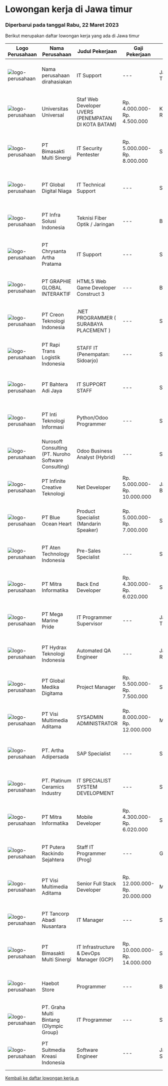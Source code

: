 
  # Lowongan kerja di Jawa timur

  ### Diperbarui pada tanggal Rabu, 22 Maret 2023

  Berikut merupakan daftar lowongan kerja yang ada di Jawa timur

  |Logo Perusahaan | Nama Perusahaan | Judul Pekerjaan | Gaji Pekerjaan | Lokasi | Deskripsi | Tanggal diunggah | Pranala |
  | -------------- | --------------- | --------------- | --------- | --------- | -------------- | ------- | ----------- |
  |![logo-perusahaan](https://i.ibb.co/sqvTCh9/112815900-stock-vector-no-image-available-icon-flat-vector.webp)|Nama perusahaan dirahasiakan|IT Support|---|Jawa Timur|Usia maksimal 35 tahun Pendidikan minimal S1 segala jurusan Minimal memiliki 1 tahun pengalaman kerja di bidang yang sama  Mempunyai pengetahuan dan...|Senin, 20 Maret 2023|https://www.jobstreet.co.id/id/job/it-support-4268311?token=0~231c5b60-43a9-4b81-b464-7da09fcd4cf1&sectionRank=1&jobId=jobstreet-id-job-4268311|
|![logo-perusahaan](https://image-service-cdn.seek.com.au/872a4f5f67ec54088d1d3b199ea228bef1b40ae9/ee4dce1061f3f616224767ad58cb2fc751b8d2dc)|Universitas Universal|Staf Web Developer UVERS (PENEMPATAN DI KOTA BATAM)|Rp. 4.000.000-Rp. 4.500.000|Kepulauan Riau|-Minimal Lulusan S1 Bidang Ilmu Komputer/ Pemrograman-Menguasai konsep web dasar (PHP,HTML,JavaScript,Jquery,etc)-Menguasai framework Laravel dan...|Senin, 20 Maret 2023|https://www.jobstreet.co.id/id/job/staf-web-developer-uvers-penempatan-di-kota-batam-4268578?token=0~231c5b60-43a9-4b81-b464-7da09fcd4cf1&sectionRank=2&jobId=jobstreet-id-job-4268578|
|![logo-perusahaan](https://image-service-cdn.seek.com.au/3c3597528a656ba0a7299263a04fc9ed9cb02b85/ee4dce1061f3f616224767ad58cb2fc751b8d2dc)|PT Bimasakti Multi Sinergi|IT Security Pentester|Rp. 5.000.000-Rp. 8.000.000|Sidoarjo|Job Description : Perform API testing and crosscheck the documentation Perform microservice testing and crosscheck with business logic Carry out...|Selasa, 21 Maret 2023|https://www.jobstreet.co.id/id/job/it-security-pentester-4269419?token=0~231c5b60-43a9-4b81-b464-7da09fcd4cf1&sectionRank=3&jobId=jobstreet-id-job-4269419|
|![logo-perusahaan](https://image-service-cdn.seek.com.au/c8ee1f2c0153c90126cf19b5805c2cad476d5925/ee4dce1061f3f616224767ad58cb2fc751b8d2dc)|PT Global Digital Niaga|IT Technical Support|---|Surabaya|As an IT Technical Support Staff , you will make sure that employees and stores can work properly using IT tools, working device, network, and another...|Jumat, 17 Maret 2023|https://www.jobstreet.co.id/id/job/it-technical-support-4265884?token=0~231c5b60-43a9-4b81-b464-7da09fcd4cf1&sectionRank=4&jobId=jobstreet-id-job-4265884|
|![logo-perusahaan](https://image-service-cdn.seek.com.au/1d28508741a18a8787327f3864aa8fb63be75845/ee4dce1061f3f616224767ad58cb2fc751b8d2dc)|PT Infra Solusi Indonesia|Teknisi Fiber Optik / Jaringan|---|Bandung|Melakukan proses aktivasi jaringan FDH dan FTTH sehingga termigrasi dengan baik  Melakukan penuntasan progress work order pole konstruksi sesuai...|Senin, 20 Maret 2023|https://www.jobstreet.co.id/id/job/teknisi-fiber-optik-jaringan-4268658?token=0~231c5b60-43a9-4b81-b464-7da09fcd4cf1&sectionRank=5&jobId=jobstreet-id-job-4268658|
|![logo-perusahaan](https://image-service-cdn.seek.com.au/d550243675e4cdc0c20cdfc8f2ceee29bfeacd98/ee4dce1061f3f616224767ad58cb2fc751b8d2dc)|PT Chrysanta Artha Pratama|IT Support|---|Surabaya|Kualifikasi : Usia Maksimal 35 tahun Pendidikan S1 Teknik Informatika Pengalaman dibidang IT minimal 2 tahun Memiliki komunikasi yang baik Mampu...|Jumat, 17 Maret 2023|https://www.jobstreet.co.id/id/job/it-support-4265964?token=0~231c5b60-43a9-4b81-b464-7da09fcd4cf1&sectionRank=6&jobId=jobstreet-id-job-4265964|
|![logo-perusahaan](https://image-service-cdn.seek.com.au/f9a751ea24d68e4658d0eb7882e2db58a9b95cb0/ee4dce1061f3f616224767ad58cb2fc751b8d2dc)|PT GRAPHIE GLOBAL INTERAKTIF|HTML5 Web Game Developer Construct 3|---|Bali|Deskripsi Pekerjaan : Usia maksimal 35 tahun Pendidikan terakhir minimal D3 Menyenangi dunia aplikasi komputer dan pembuatan game Mempunyai kemampuan...|Selasa, 21 Maret 2023|https://www.jobstreet.co.id/id/job/html5-web-game-developer-construct-3-4258701?token=0~231c5b60-43a9-4b81-b464-7da09fcd4cf1&sectionRank=7&jobId=jobstreet-id-job-4258701|
|![logo-perusahaan](https://image-service-cdn.seek.com.au/78901259d4decf231e925fe499347bc599591a6f/ee4dce1061f3f616224767ad58cb2fc751b8d2dc)|PT Creon Teknologi Indonesia|.NET PROGRAMMER ( SURABAYA PLACEMENT )|---|Surabaya|Job Responsibilities: Involved in all phases of the software development life cycle – from requirements analysis, development, testing and...|Selasa, 21 Maret 2023|https://www.jobstreet.co.id/id/job/.net-programmer-surabaya-placement-4250243?token=0~231c5b60-43a9-4b81-b464-7da09fcd4cf1&sectionRank=8&jobId=jobstreet-id-job-4250243|
|![logo-perusahaan](https://image-service-cdn.seek.com.au/3c0f72282b628d1cf217581439a58c3c6950a5c5/ee4dce1061f3f616224767ad58cb2fc751b8d2dc)|PT Rapi Trans Logistik Indonesia|STAFF IT (Penempatan: Sidoarjo)|---|Sidoarjo|Staff IT ( Penempatan: Trosobo- Sidoarjo)Job Desc: Melakukan maintenance dan troubleshooting IT Hardware secara berkala Melakukan perakitan PC...|Jumat, 17 Maret 2023|https://www.jobstreet.co.id/id/job/staff-it-penempatan%3A-sidoarjo-4266153?token=0~231c5b60-43a9-4b81-b464-7da09fcd4cf1&sectionRank=9&jobId=jobstreet-id-job-4266153|
|![logo-perusahaan](https://image-service-cdn.seek.com.au/a219cc154aeca44b611e11989e2ae044ce0dc049/ee4dce1061f3f616224767ad58cb2fc751b8d2dc)|PT Bahtera Adi Jaya|IT SUPPORT STAFF|---|Semarang|Qualifications : Maximum 35 years old Education Minimum D3 of Information Technology Majors Communicative , time management and problem solving in the...|Kamis, 16 Maret 2023|https://www.jobstreet.co.id/id/job/it-support-staff-4264420?token=0~231c5b60-43a9-4b81-b464-7da09fcd4cf1&sectionRank=10&jobId=jobstreet-id-job-4264420|
|![logo-perusahaan](https://image-service-cdn.seek.com.au/a3f7d360ff9e1e6e7d3ed749d430b060fa5aa3c1/ee4dce1061f3f616224767ad58cb2fc751b8d2dc)|PT Inti Teknologi Informasi|Python/Odoo Programmer|---|Surabaya|Kualifikasi:•	Pendidikan minimal D3/S1 di Teknik Informatika/ Sistem Informasi atau setara•	Pengalaman minimal 1 tahun di Odoo ERP•	Menguasai python...|Selasa, 21 Maret 2023|https://www.jobstreet.co.id/id/job/python-odoo-programmer-4269953?token=0~231c5b60-43a9-4b81-b464-7da09fcd4cf1&sectionRank=11&jobId=jobstreet-id-job-4269953|
|![logo-perusahaan](https://image-service-cdn.seek.com.au/f4ccb3c6c29b6a64ef7e0b54e72b5cd67e48f50c/ee4dce1061f3f616224767ad58cb2fc751b8d2dc)|Nurosoft Consulting (PT. Nuroho Software Consulting)|Odoo Business Analyst (Hybrid)|---|Surabaya|Responsibilities Analyze customer business processes, write specifications, and suggest solutions Implement the agreed solutions Write test cases and...|Senin, 20 Maret 2023|https://www.jobstreet.co.id/id/job/odoo-business-analyst-hybrid-4269328?token=0~231c5b60-43a9-4b81-b464-7da09fcd4cf1&sectionRank=12&jobId=jobstreet-id-job-4269328|
|![logo-perusahaan](https://image-service-cdn.seek.com.au/c72352b901bd95ef0164bc4fe1e71dbb73f31282/ee4dce1061f3f616224767ad58cb2fc751b8d2dc)|PT Infinite Creative Teknologi|Net Developer|Rp. 5.000.000-Rp. 10.000.000|Jawa Barat|Keuntungan BPJS Kesehatan BPJS Ketenagakerjaan THR Deskripsi PekerjaanWorks from home is our advantage, there's never been a better time to work from...|Selasa, 21 Maret 2023|https://www.jobstreet.co.id/id/job/net-developer-4249947?token=0~231c5b60-43a9-4b81-b464-7da09fcd4cf1&sectionRank=13&jobId=jobstreet-id-job-4249947|
|![logo-perusahaan](https://image-service-cdn.seek.com.au/c0d75cc98a451939c6343c4896e0bf72a2c786b4/ee4dce1061f3f616224767ad58cb2fc751b8d2dc)|PT Blue Ocean Heart|Product Specialist (Mandarin Speaker)|Rp. 5.000.000-Rp. 7.000.000|Surabaya|Maximum 27 years old Minimum Bachelor Degree (S1) in all Major Fluent in Mandarin (writing, reading and speaking)  Fluent in Ms. Excel At least 1 year...|Senin, 20 Maret 2023|https://www.jobstreet.co.id/id/job/product-specialist-mandarin-speaker-4268618?token=0~231c5b60-43a9-4b81-b464-7da09fcd4cf1&sectionRank=14&jobId=jobstreet-id-job-4268618|
|![logo-perusahaan](https://image-service-cdn.seek.com.au/8ae28912172fd21315258e8f4453a832b61e68f2/ee4dce1061f3f616224767ad58cb2fc751b8d2dc)|PT Aten Technology Indonesia|Pre-Sales Specialist|---|Surabaya|Pre-sales SpecialistJob description: 1. Coordinates closely with Sales, PM, Technical support and service resources to align solution design for...|Selasa, 21 Maret 2023|https://www.jobstreet.co.id/id/job/pre-sales-specialist-4268987?token=0~231c5b60-43a9-4b81-b464-7da09fcd4cf1&sectionRank=15&jobId=jobstreet-id-job-4268987|
|![logo-perusahaan](https://image-service-cdn.seek.com.au/f41a3a3e89984f2dabec38a3b33e4fa0e4b94970/ee4dce1061f3f616224767ad58cb2fc751b8d2dc)|PT Mitra Informatika|Back End Developer|Rp. 4.300.000-Rp. 6.020.000|Surabaya|About Mitra Informatika Mitra Informatika is an IT company based in Surabaya that positioning itself to become the market leader in providing...|Selasa, 21 Maret 2023|https://www.jobstreet.co.id/id/job/back-end-developer-4258602?token=0~231c5b60-43a9-4b81-b464-7da09fcd4cf1&sectionRank=16&jobId=jobstreet-id-job-4258602|
|![logo-perusahaan](https://image-service-cdn.seek.com.au/abdb92637d034ba6aa8fbdf222313a1a0d7b0a4f/ee4dce1061f3f616224767ad58cb2fc751b8d2dc)|PT Mega Marine Pride|IT Programmer Supervisor|---|Jawa Timur|Melakukan analisa alur sistem di ERP yang sesuai dengan business proses perusahaan Melakukan pengelolaan atau perbaikan aplikasi Web based PHP...|Sabtu, 18 Maret 2023|https://www.jobstreet.co.id/id/job/it-programmer-supervisor-4255706?token=0~231c5b60-43a9-4b81-b464-7da09fcd4cf1&sectionRank=17&jobId=jobstreet-id-job-4255706|
|![logo-perusahaan](https://image-service-cdn.seek.com.au/725cdb19af0961425c83d54691a287dbb354299e/ee4dce1061f3f616224767ad58cb2fc751b8d2dc)|PT Hydrax Teknologi Indonesia|Automated QA Engineer|---|Jakarta Raya|Hydra X provides regulatory-compliant, enterprise-ready solutions to prepare institutional clients for the future of finance. We seek to bridge the...|Senin, 20 Maret 2023|https://www.jobstreet.co.id/id/job/automated-qa-engineer-4268641?token=0~231c5b60-43a9-4b81-b464-7da09fcd4cf1&sectionRank=18&jobId=jobstreet-id-job-4268641|
|![logo-perusahaan](https://image-service-cdn.seek.com.au/39c06919f88ea35ae3ab49c926ad528faf2ea88b/ee4dce1061f3f616224767ad58cb2fc751b8d2dc)|PT Global Medika Digitama|Project Manager|Rp. 5.500.000-Rp. 7.500.000|Surabaya|Kualifikasi Memiliki kemampuan komunikasi interpersonal yang sangat baik Memiliki kapasitas dalam melakukan negosiasi, terutama di industri kesehatan...|Minggu, 19 Maret 2023|https://www.jobstreet.co.id/id/job/project-manager-4257502?token=0~231c5b60-43a9-4b81-b464-7da09fcd4cf1&sectionRank=19&jobId=jobstreet-id-job-4257502|
|![logo-perusahaan](https://image-service-cdn.seek.com.au/77d5dc00becab49233feb1de82d916f236fba28a/ee4dce1061f3f616224767ad58cb2fc751b8d2dc)|PT Visi Multimedia Aditama|SYSADMIN ADMINISTRATOR|Rp. 8.000.000-Rp. 12.000.000|Malang|PT Visi Multimedia Aditama is a fast-growing multinational IT company that focuses on providing various IT services, building web-based application,...|Jumat, 17 Maret 2023|https://www.jobstreet.co.id/id/job/sysadmin-administrator-4266320?token=0~231c5b60-43a9-4b81-b464-7da09fcd4cf1&sectionRank=20&jobId=jobstreet-id-job-4266320|
|![logo-perusahaan](https://image-service-cdn.seek.com.au/79f4dc8cf28ba9e26902992e618fd87ebf0393ac/ee4dce1061f3f616224767ad58cb2fc751b8d2dc)|PT. Artha Adipersada|SAP Specialist|---|Surabaya|SYARAT : Pendidikan minimal D3/S1 terkait teknologi informasi dan komputer Pengalaman kerja minimal 1 tahun di bidang IT Programmer/Developer ERP...|Sabtu, 18 Maret 2023|https://www.jobstreet.co.id/id/job/sap-specialist-4248100?token=0~231c5b60-43a9-4b81-b464-7da09fcd4cf1&sectionRank=21&jobId=jobstreet-id-job-4248100|
|![logo-perusahaan](https://image-service-cdn.seek.com.au/7dc3d9fb26217796bbab6d088d0ff0e400fefc4a/ee4dce1061f3f616224767ad58cb2fc751b8d2dc)|PT. Platinum Ceramics Industry|IT SPECIALIST SYSTEM DEVELOPMENT|---|Surabaya|Candidate must possess at least Bachelor's Degree in Computer Science/Information Technology or equivalent. At least 2 Year(s) of working experience...|Rabu, 15 Maret 2023|https://www.jobstreet.co.id/id/job/it-specialist-system-development-4263733?token=0~231c5b60-43a9-4b81-b464-7da09fcd4cf1&sectionRank=22&jobId=jobstreet-id-job-4263733|
|![logo-perusahaan](https://image-service-cdn.seek.com.au/f41a3a3e89984f2dabec38a3b33e4fa0e4b94970/ee4dce1061f3f616224767ad58cb2fc751b8d2dc)|PT Mitra Informatika|Mobile Developer|Rp. 4.300.000-Rp. 6.020.000|Surabaya|About Mitra Informatika Mitra Informatika is an IT company based in Surabaya that positioning itself to become the market leader in providing...|Selasa, 21 Maret 2023|https://www.jobstreet.co.id/id/job/mobile-developer-4250599?token=0~231c5b60-43a9-4b81-b464-7da09fcd4cf1&sectionRank=23&jobId=jobstreet-id-job-4250599|
|![logo-perusahaan](https://image-service-cdn.seek.com.au/266c01e5136a996e738f91d1d6df3cf7f30f5c3d/ee4dce1061f3f616224767ad58cb2fc751b8d2dc)|PT Putera Rackindo Sejahtera|Staff IT Programmer (Prog)|---|Gresik|Perusahaan kami berdiri sejak tahun 1989 yang bergerak dibidang produsen Furniture terbesar di Indonesia, memberikan kesempatan kepada anda...|Jumat, 17 Maret 2023|https://www.jobstreet.co.id/id/job/staff-it-programmer-prog-4254264?token=0~231c5b60-43a9-4b81-b464-7da09fcd4cf1&sectionRank=24&jobId=jobstreet-id-job-4254264|
|![logo-perusahaan](https://image-service-cdn.seek.com.au/b8528c389ba1b59ec14f571684d5a518b5b2a7b1/ee4dce1061f3f616224767ad58cb2fc751b8d2dc)|PT Visi Multimedia Aditama|Senior Full Stack Developer|Rp. 12.000.000-Rp. 20.000.000|Malang|Responsibilities: Develop application using ReactJs and/or NextJS. Work closely with Product Leader to design and build new features and insightful...|Minggu, 19 Maret 2023|https://www.jobstreet.co.id/id/job/senior-full-stack-developer-4257369?token=0~231c5b60-43a9-4b81-b464-7da09fcd4cf1&sectionRank=25&jobId=jobstreet-id-job-4257369|
|![logo-perusahaan](https://image-service-cdn.seek.com.au/0652efd055f36d8e60bf80af55e8fc4a60ec4d88/ee4dce1061f3f616224767ad58cb2fc751b8d2dc)|PT Tancorp Abadi Nusantara|IT Manager|---|Surabaya|Deskripsi Pekerjaan : Supervisi seluruh kegiatan departemen IT dan sistem komputerisasi Mendesain, mengembangkan, dan mengimplementasi sistem dan...|Selasa, 14 Maret 2023|https://www.jobstreet.co.id/id/job/it-manager-4261621?token=0~231c5b60-43a9-4b81-b464-7da09fcd4cf1&sectionRank=26&jobId=jobstreet-id-job-4261621|
|![logo-perusahaan](https://image-service-cdn.seek.com.au/3c3597528a656ba0a7299263a04fc9ed9cb02b85/ee4dce1061f3f616224767ad58cb2fc751b8d2dc)|PT Bimasakti Multi Sinergi|IT Infrastructure & DevOps Manager (GCP)|Rp. 10.000.000-Rp. 14.000.000|Sidoarjo|Job descriptions- Lead &amp; manage objective of tim IT Network &amp; DevOps- Ensure availability of all BMS infrastructure achieve Standard SLA-...|Jumat, 17 Maret 2023|https://www.jobstreet.co.id/id/job/it-infrastructure-devops-manager-gcp-4254510?token=0~231c5b60-43a9-4b81-b464-7da09fcd4cf1&sectionRank=27&jobId=jobstreet-id-job-4254510|
|![logo-perusahaan](https://i.ibb.co/sqvTCh9/112815900-stock-vector-no-image-available-icon-flat-vector.webp)|Haebot Store|Programmer|---|Blitar|Kualifikasi  Menguasai Gihub, PHP C14, Javascript Pendidikan minimal SMA/Sederajat  Fresh Graduate Welcome Berpengalaman dibidangnya  Siap bekerja...|Selasa, 21 Maret 2023|https://www.jobstreet.co.id/id/job/programmer-4270614?token=0~231c5b60-43a9-4b81-b464-7da09fcd4cf1&sectionRank=28&jobId=jobstreet-id-job-4270614|
|![logo-perusahaan](https://image-service-cdn.seek.com.au/3ac46741f1617158eaa473b77b3b698a0c118f26/ee4dce1061f3f616224767ad58cb2fc751b8d2dc)|PT. Graha Multi Bintang (Olympic Group)|IT Programmer|---|Surabaya|Kualifikasi: Pendidikan minimal S1 Sistem Informasi / Teknik informatika Pengalaman minimal 1 tahun di bidang yang relevan (Programming), lebih...|Kamis, 16 Maret 2023|https://www.jobstreet.co.id/id/job/it-programmer-4265209?token=0~231c5b60-43a9-4b81-b464-7da09fcd4cf1&sectionRank=29&jobId=jobstreet-id-job-4265209|
|![logo-perusahaan](https://image-service-cdn.seek.com.au/a5c9031380eb08bdce605f2fa1a6e5e724a6def0/ee4dce1061f3f616224767ad58cb2fc751b8d2dc)|PT Suitmedia Kreasi Indonesia|Software Engineer|---|Jakarta Selatan|RoleYou will develop and deliver high-quality web and mobile apps.Responsibilities Develop backend system of web and mobile applications. Deliver...|Jumat, 17 Maret 2023|https://www.jobstreet.co.id/id/job/software-engineer-4267188?token=0~231c5b60-43a9-4b81-b464-7da09fcd4cf1&sectionRank=30&jobId=jobstreet-id-job-4267188|


  [Kembali ke daftar lowongan kerja 🔙](../README.md#daftar-lowongan-kerja)
  